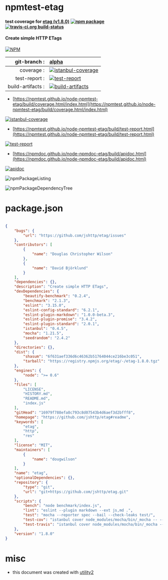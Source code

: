 # npmtest-etag

#### test coverage for  [etag (v1.8.0)](https://github.com/jshttp/etag#readme)  [![npm package](https://img.shields.io/npm/v/npmtest-etag.svg?style=flat-square)](https://www.npmjs.org/package/npmtest-etag) [![travis-ci.org build-status](https://api.travis-ci.org/npmtest/node-npmtest-etag.svg)](https://travis-ci.org/npmtest/node-npmtest-etag)

#### Create simple HTTP ETags

[![NPM](https://nodei.co/npm/etag.png?downloads=true&downloadRank=true&stars=true)](https://www.npmjs.com/package/etag)

| git-branch : | [alpha](https://github.com/npmtest/node-npmtest-etag/tree/alpha)|
|--:|:--|
| coverage : | [![istanbul-coverage](https://npmtest.github.io/node-npmtest-etag/build/coverage.badge.svg)](https://npmtest.github.io/node-npmtest-etag/build/coverage.html/index.html)|
| test-report : | [![test-report](https://npmtest.github.io/node-npmtest-etag/build/test-report.badge.svg)](https://npmtest.github.io/node-npmtest-etag/build/test-report.html)|
| build-artifacts : | [![build-artifacts](https://npmtest.github.io/node-npmtest-etag/glyphicons_144_folder_open.png)](https://github.com/npmtest/node-npmtest-etag/tree/gh-pages/build)|

- [https://npmtest.github.io/node-npmtest-etag/build/coverage.html/index.html](https://npmtest.github.io/node-npmtest-etag/build/coverage.html/index.html)

[![istanbul-coverage](https://npmtest.github.io/node-npmtest-etag/build/screenCapture.buildCi.browser.%252Ftmp%252Fbuild%252Fcoverage.lib.html.png)](https://npmtest.github.io/node-npmtest-etag/build/coverage.html/index.html)

- [https://npmtest.github.io/node-npmtest-etag/build/test-report.html](https://npmtest.github.io/node-npmtest-etag/build/test-report.html)

[![test-report](https://npmtest.github.io/node-npmtest-etag/build/screenCapture.buildCi.browser.%252Ftmp%252Fbuild%252Ftest-report.html.png)](https://npmtest.github.io/node-npmtest-etag/build/test-report.html)

- [https://npmdoc.github.io/node-npmdoc-etag/build/apidoc.html](https://npmdoc.github.io/node-npmdoc-etag/build/apidoc.html)

[![apidoc](https://npmdoc.github.io/node-npmdoc-etag/build/screenCapture.buildCi.browser.%252Ftmp%252Fbuild%252Fapidoc.html.png)](https://npmdoc.github.io/node-npmdoc-etag/build/apidoc.html)

![npmPackageListing](https://npmtest.github.io/node-npmtest-etag/build/screenCapture.npmPackageListing.svg)

![npmPackageDependencyTree](https://npmtest.github.io/node-npmtest-etag/build/screenCapture.npmPackageDependencyTree.svg)



# package.json

```json

{
    "bugs": {
        "url": "https://github.com/jshttp/etag/issues"
    },
    "contributors": [
        {
            "name": "Douglas Christopher Wilson"
        },
        {
            "name": "David Björklund"
        }
    ],
    "dependencies": {},
    "description": "Create simple HTTP ETags",
    "devDependencies": {
        "beautify-benchmark": "0.2.4",
        "benchmark": "2.1.3",
        "eslint": "3.15.0",
        "eslint-config-standard": "6.2.1",
        "eslint-plugin-markdown": "1.0.0-beta.3",
        "eslint-plugin-promise": "3.4.2",
        "eslint-plugin-standard": "2.0.1",
        "istanbul": "0.4.5",
        "mocha": "1.21.5",
        "seedrandom": "2.4.2"
    },
    "directories": {},
    "dist": {
        "shasum": "6f631aef336d6c46362b51764044ce216be3c051",
        "tarball": "https://registry.npmjs.org/etag/-/etag-1.8.0.tgz"
    },
    "engines": {
        "node": ">= 0.6"
    },
    "files": [
        "LICENSE",
        "HISTORY.md",
        "README.md",
        "index.js"
    ],
    "gitHead": "16979f788efa8c793c8d07543b4d6aef3d2bfff8",
    "homepage": "https://github.com/jshttp/etag#readme",
    "keywords": [
        "etag",
        "http",
        "res"
    ],
    "license": "MIT",
    "maintainers": [
        {
            "name": "dougwilson"
        }
    ],
    "name": "etag",
    "optionalDependencies": {},
    "repository": {
        "type": "git",
        "url": "git+https://github.com/jshttp/etag.git"
    },
    "scripts": {
        "bench": "node benchmark/index.js",
        "lint": "eslint --plugin markdown --ext js,md .",
        "test": "mocha --reporter spec --bail --check-leaks test/",
        "test-cov": "istanbul cover node_modules/mocha/bin/_mocha -- --reporter dot --check-leaks test/",
        "test-travis": "istanbul cover node_modules/mocha/bin/_mocha --report lcovonly -- --reporter spec --check-leaks test/"
    },
    "version": "1.8.0"
}
```



# misc
- this document was created with [utility2](https://github.com/kaizhu256/node-utility2)
